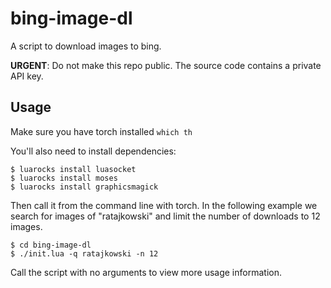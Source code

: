 bing-image-dl
=========================

A script to download images to bing.

**URGENT**: Do not make this repo public. The source code contains a private API key.

Usage
-----

Make sure you have torch installed `which th`

You'll also need to install dependencies:

    $ luarocks install luasocket
    $ luarocks install moses
    $ luarocks install graphicsmagick

Then call it from the command line with torch.
In the following example we search for images of "ratajkowski" and limit the number of downloads to 12 images.

    $ cd bing-image-dl
    $ ./init.lua -q ratajkowski -n 12

Call the script with no arguments to view more usage information.

